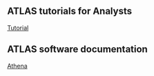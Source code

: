 ## ATLAS tutorials for Analysts

[Tutorial](https://atlassoftwaredocs.web.cern.ch/ASWTutorial/TutorialWeek/)

## ATLAS software documentation

[Athena](https://atlassoftwaredocs.web.cern.ch/)

